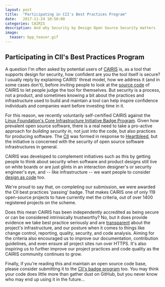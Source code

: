 ```yaml
---
layout: post
title:  "Participating in CII's Best Practices Program"
date:   2017-11-24 10:50:00
categories: CAIRIS
description: And why Security by Design Open Source Security matters
image:
  teaser: bpp_teaser.gif
---
```


## Participating in CII's Best Practices Program ##

A question I'm often asked by potential users of [CAIRIS](http://cairis.org) is, as a tool that supports design for security, how confident are you the tool itself is secure?  I usually reply by explaining CAIRIS' threat model, how we address it (and in some cases don't), before inviting people to look at the [source code](https://github.com/failys/cairis) of CAIRIS to let people judge the tool for themselves.  But security is a process, not a product, and sometimes knowing a bit about the practices and infrastructure used to build and maintain a tool can help inspire confidence individuals and companies want before investing time in it.

For this reason, we recently voluntarily self-certified CAIRIS against the [Linux Foundation's Core Infrastructure Initiative Badge Program](https://bestpractices.coreinfrastructure.org). Given how prevalent open source software, there is a real need to take a pro-active approach for *building security in*, not just into the code, but also practices for producing software.  The [CII](https://www.coreinfrastructure.org) was formed in response to [Heartbleed](http://heartbleed.com), but the initiative is concerned with the security of open source software infrastructures in general.

CAIRIS was developed to complement initiatives such as this by getting people to think about security when software and product designs still live on white boards or are just glints in an interaction designer's or security engineer's eye, and -- like infrastructure -- we want people to consider [design as code](https://www.researchgate.net/publication/318324565_Design_as_Code_Facilitating_Collaboration_Between_Usability_and_Security_Engineers_Using_CAIRIS) too.

We're proud to say that, on completing our submission, we were awarded the CII best practices 'passing' badge.  That makes CAIRIS one of only 119 open-source projects to have currently met the criteria, out of over 1400 registered projects on the scheme.

Does this mean CAIRIS has been independently accredited as being secure or can be considered intrinsically trustworthy?  No, but it does provide evidence we take best practice seriously and are [transparent](https://bestpractices.coreinfrastructure.org/projects/1411) about the project's infrastructure, and our posture when it comes to things like change control, reporting, quality, security, and code analysis.  Aiming for the criteria also encouraged us to improve our documentation, contribution guidelines, and even ensure all project sites run over HTTPS.  It's also inspiring us to further improve our project practices and code quality as the CAIRIS community continues to grow.

Finally, if you're reading this and maintain an open source code base, please consider submitting it to the [CII's badge program](https://bestpractices.coreinfrastructure.org) too.  You may think your code does little more than gather dust on GitHub, but you never know who may end up using it in the future...
